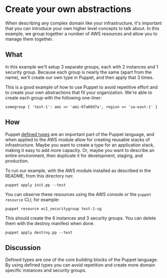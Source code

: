 # Create your own abstractions

When describing any complex domain like your infrastructure, it's
important that you can introduce your own higher level concepts to talk
about. In this example, we group together a number of AWS resources and
allow you to manage them together.


## What

In this example we'll setup 3 separate groups, each with 2 instances and 1
security group. Because each group is nearly the same (apart from the
name), we'll create our own type in Puppet, and then apply that 3 times.

This is a good example of how to use Puppet to avoid repetitive effort
and to create your own abstractions that fit your organization. We're
able to create each group with the following one-liner:

~~~puppet
somegroup { 'test-1': ami => 'ami-67a60d7a', region => 'sa-east-1' }
~~~

## How

Puppet [defined types](https://docs.puppetlabs.com/learning/definedtypes.html) are an
important part of the Puppet language, and when applied to the AWS
module allow for creating reusable stacks of infrastructure. Maybe you
want to create a type for an application stack, making it easy to add
more capacity. Or, maybe you want to describe an entire environment, then
duplicate it for development, staging, and production.

To run our example, with the AWS module installed as described in the README, from this
directory run:

    puppet apply init.pp --test


You can observe these resources using the AWS console or the `puppet resource` CLI, for example:

    puppet resource ec2_securitygroup test-1-sg

This should create the 6 instances and 3 security groups. You can delete them
with the destroy manifest when done.

    puppet apply destroy.pp --test


## Discussion

Defined types are one of the core building blocks of the Puppet
language. By using defined types you can avoid repetition
and create more domain specific instances and security groups.
